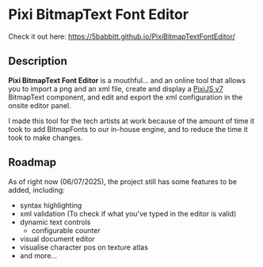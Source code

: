 # Pixi BitmapText Font Editor
Check it out here: https://5babbitt.github.io/PixiBitmapTextFontEditor/

## Description
**Pixi BitmapText Font Editor** is a mouthful... and an online tool that allows you to import a png and an xml file, create and display a [PixiJS v7](https://pixijs.com) BitmapText component, and edit and export the xml configuration in the onsite editor panel.

I made this tool for the tech artists at work because of the amount of time it took to add BitmapFonts to our in-house engine, and to reduce the time it took to make changes.

## Roadmap
As of right now (06/07/2025), the project still has some features to be added, including: 
- syntax highlighting
- xml validation (To check if what you've typed in the editor is valid)
- dynamic text controls
    - configurable counter
- visual document editor
- visualise character pos on texture atlas
- and more...